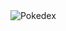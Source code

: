 <img style="display: flex; justify-content: center;" src="/public/img/Pokédex_logo.png" alt="Pokedex"/>